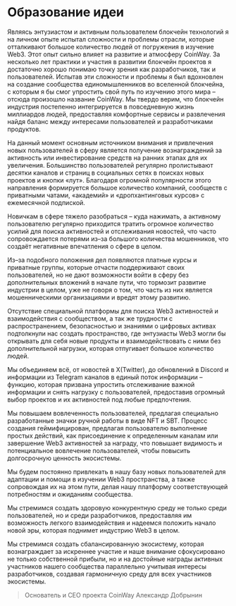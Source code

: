 # Образование идеи

Являясь энтузиастом и активным пользователем блокчейн технологий я на личном опыте испытал сложности и проблемы отрасли, которые отталкивают большое количество людей от погружения в изучение Web3. Этот опыт сильно влияет на развитие и атмосферу CoinWay. За несколько лет практики и участия в развитии блокчейн проектов я достаточно хорошо понимаю точку зрения как разработчиков, так и пользователей. Испытав эти сложности и проблемы я был вдохновлен на создание сообщества единомышленников во вселенной блокчейна, с которым я бы смог упростить свой путь по изучению этого мира – отсюда произошло название CoinWay. Мы твердо верим, что блокчейн индустрия постепенно интегрируется в повседневную жизнь миллиардов людей, предоставляя комфортные сервисы и развлечения найдя баланс между интересами пользователей и разработчиками продуктов.

На данный момент основным источником внимания и привлечения новых пользователей в сферу является получение вознаграждений за активность или инвестирование средств на ранних этапах для их увеличения. Большинство пользователей регулярно пролистывают десятки каналов и страниц в социальных сетях в поисках новых проектов и кнопки «лут». Благодаря огромной популярности этого направления формируется большое количество компаний, сообществ с приватными чатами, «академий» и «дропхантинговых курсов» с ежемесячной подпиской.

Новичкам в сфере тяжело разобраться – куда нажимать, а активному пользователю регулярно приходится тратить огромное количество усилий для поиска активностей и отслеживания новостей, что часто сопровождается потерями из–за большого количества мошенников, что создаёт негативные впечатления о сфере в целом.

Из–за подобного положения дел появляются платные курсы и приватные группы, которые отчасти поддерживают своих пользователей, но не дают возможности войти в сферу без дополнительных вложений в начале пути, что тормозит развитие индустрии в целом, уже не говоря о том, что часть из них является мошенническими организациями и вредят этому развитию.

Отсутствие специальной платформы для поиска Web3 активностей и взаимодействия с сообществом, а так же трудности с распространением, безопасностью и знаниями о цифровых активах подтолкнули нас создать пространство, где энтузиасты Web3 могли бы открывать для себя новые продукты и взаимодействовать с ними без дополнительной нагрузки, которая отпугивает большое количество людей.

Мы объединяем всё, от новостей в X(Twitter), до обновлений в Discord и информации из Telegram каналов в единый поток информации – функцию, которая призвана упростить отслеживание важной информации и снять нагрузку с пользователей, предоставив огромный выбор проектов и их активностей под любые предпочтения.

Мы повышаем вовлеченность пользователей, предлагая специально разработанные значки ручной работы в виде NFT и SBT. Процесс создания геймифицирован, предлагая пользователю выполнение простых действий, как присоединение к определенным каналам или завершение Web3 активностей за награду, что повышает видимость и потенциальное вовлечение пользователей, чтобы повысить долгосрочную ценность экосистемы.

Мы будем постоянно привлекать в нашу базу новых пользователей для адаптации и помощи в изучении Web3 пространства, а также сопровождая их на этом пути, делая нашу платформу соответствующей потребностям и ожиданиям сообщества.

Мы стремимся создать здоровую конкурентную среду не только среди пользователей, но и среди разработчиков, предоставляя им возможность легкого взаимодействия и надеемся положить начало новой эры, которая поднимет индустрию Web3 в целом.

Мы стремимся создать сбалансированную экосистему, которая вознаграждает за искреннее участие и наше внимание сфокусировано не только собственной прибыли, но и на достойные награды активных участников нашего сообщества параллельно учитывая интересы разработчиков, создавая гармоничную среду для всех участников экосистемы.

> Основатель и CEO проекта CoinWay Александр Добрынин
